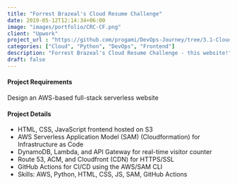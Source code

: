 ```yaml
---
title: "Forrest Brazeal's Cloud Resume Challenge"
date: 2019-05-12T12:14:34+06:00
image: "images/portfolio/CRC-CF.png"
client: "Upwork"
project_url : "https://github.com/progami/DevOps-Journey/tree/3.1-Cloud-Resume-Challenge-SAM"
categories: ["Cloud", "Python", "DevOps", "Frontend"]
description: "Forrest Brazeal's Cloud Resume Challenge - this website!"
draft: false
---
```


#### Project Requirements

Design an AWS-based full-stack serverless website

#### Project Details

- HTML, CSS, JavaScript frontend hosted on S3
- AWS Serverless Application Model (SAM) (Cloudformation) for Infrastructure as Code 
- DynamoDB, Lambda, and API Gateway for real-time visitor counter
- Route 53, ACM, and Cloudfront (CDN) for HTTPS/SSL
- GitHub Actions for CI/CD using the AWS/SAM CLI
- Skills: AWS, Python, HTML, CSS, JS, SAM, GitHub Actions